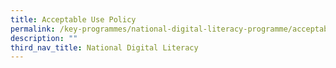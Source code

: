 ```yaml
---
title: Acceptable Use Policy
permalink: /key-programmes/national-digital-literacy-programme/acceptable-use-policy
description: ""
third_nav_title: National Digital Literacy
---
```

